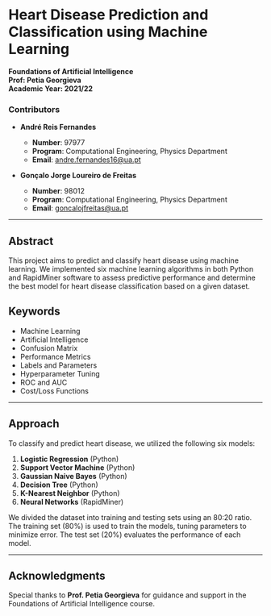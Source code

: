 # Heart Disease Prediction and Classification using Machine Learning

**Foundations of Artificial Intelligence**  
**Prof: Petia Georgieva**  
**Academic Year: 2021/22**

### Contributors
- **André Reis Fernandes**  
  - **Number**: 97977  
  - **Program**: Computational Engineering, Physics Department  
  - **Email**: [andre.fernandes16@ua.pt](mailto:andre.fernandes16@ua.pt)  

- **Gonçalo Jorge Loureiro de Freitas**  
  - **Number**: 98012  
  - **Program**: Computational Engineering, Physics Department  
  - **Email**: [goncalojfreitas@ua.pt](mailto:goncalojfreitas@ua.pt)  

---

## Abstract
This project aims to predict and classify heart disease using machine learning. We implemented six machine learning algorithms in both Python and RapidMiner software to assess predictive performance and determine the best model for heart disease classification based on a given dataset.

## Keywords
- Machine Learning
- Artificial Intelligence
- Confusion Matrix
- Performance Metrics
- Labels and Parameters
- Hyperparameter Tuning
- ROC and AUC
- Cost/Loss Functions

---

## Approach

To classify and predict heart disease, we utilized the following six models:

1. **Logistic Regression** (Python)
2. **Support Vector Machine** (Python)
3. **Gaussian Naive Bayes** (Python)
4. **Decision Tree** (Python)
5. **K-Nearest Neighbor** (Python)
6. **Neural Networks** (RapidMiner)

We divided the dataset into training and testing sets using an 80:20 ratio. The training set (80%) is used to train the models, tuning parameters to minimize error. The test set (20%) evaluates the performance of each model.

---

## Acknowledgments

Special thanks to **Prof. Petia Georgieva** for guidance and support in the Foundations of Artificial Intelligence course.
